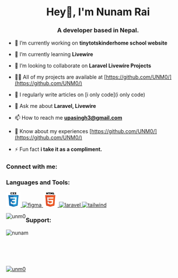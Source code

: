 <h1 align="center">Hey👋, I'm Nunam Rai</h1>
<h3 align="center">A developer based in Nepal.</h3>

- 🔭 I’m currently working on **tinytotskinderhome school website**

- 🌱 I’m currently learning **Livewire**

- 👯 I’m looking to collaborate on **Laravel Livewire Projects**

- 👨‍💻 All of my projects are available at [https://github.com/UNM0/](https://github.com/UNM0/)

- 📝 I regularly write articles on [i only code](i only code)

- 💬 Ask me about **Laravel, Livewire**

- 📫 How to reach me **upasingh3@gmail.com**

- 📄 Know about my experiences [https://github.com/UNM0/](https://github.com/UNM0/)

- ⚡ Fun fact **i take it as a compliment.**

<h3 align="left">Connect with me:</h3>
<p align="left">
</p>

<h3 align="left">Languages and Tools:</h3>
<p align="left"> <a href="https://www.w3schools.com/css/" target="_blank" rel="noreferrer"> <img src="https://raw.githubusercontent.com/devicons/devicon/master/icons/css3/css3-original-wordmark.svg" alt="css3" width="40" height="40"/> </a> <a href="https://www.figma.com/" target="_blank" rel="noreferrer"> <img src="https://www.vectorlogo.zone/logos/figma/figma-icon.svg" alt="figma" width="40" height="40"/> </a> <a href="https://www.w3.org/html/" target="_blank" rel="noreferrer"> <img src="https://raw.githubusercontent.com/devicons/devicon/master/icons/html5/html5-original-wordmark.svg" alt="html5" width="40" height="40"/> </a> <a href="https://laravel.com/" target="_blank" rel="noreferrer"> <img src="https://laravel.com/img/logomark.min.svg" alt="laravel" width="40" height="40"/> </a> <a href="https://tailwindcss.com/" target="_blank" rel="noreferrer"> <img src="https://www.vectorlogo.zone/logos/tailwindcss/tailwindcss-icon.svg" alt="tailwind" width="40" height="40"/> </a> </p> 
<p><img align="left" src="https://github-readme-stats.vercel.app/api/top-langs?username=unm0&show_icons=true&locale=en&layout=compact" alt="unm0" /></p>

<h3 align="left">Support:</h3>
<p><a href="https://www.buymeacoffee.com/nunam"> <img align="left" src="https://cdn.buymeacoffee.com/buttons/v2/default-yellow.png" height="50" width="210" alt="nunam" /></a></p><br><br><br><br><br>

<p align="left"> <a href="https://github.com/ryo-ma/github-profile-trophy"><img src="https://github-profile-trophy.vercel.app/?username=unm0" alt="unm0" /></a> </p>

<p align="left"> <a href="https://twitter.com/" target="blank"><img src="https://img.shields.io/twitter/follow/?logo=twitter&style=for-the-badge" alt="" /></a> </p>
